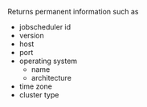 Returns permanent information such as
* jobscheduler id
* version
* host
* port
* operating system
    * name
    * architecture
* time zone
* cluster type
